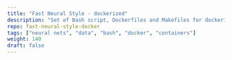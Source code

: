 ```yaml
---
title: "Fast Neural Style - dockerized"
description: "Set of Bash script, Dockerfiles and Makefiles for dockerizing the Lua, Cuda, cuDNN and making it easier to reproduce the style transfer for people."
repo: fast-neural-style-docker
tags: ["neural nets", "data", "bash", "docker", "containers"]
weight: 140
draft: false
---
```

